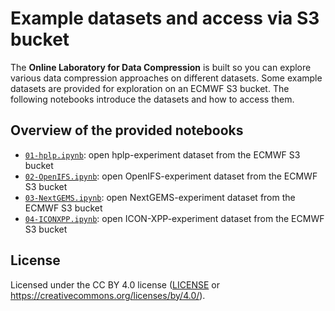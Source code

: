 # Example datasets and access via S3 bucket

The **Online Laboratory for Data Compression** is built so you can explore various data compression approaches on different datasets. Some example datasets are provided for exploration on an ECMWF S3 bucket. The following notebooks introduce the datasets and how to access them.


## Overview of the provided notebooks

- [`01-hplp.ipynb`](01-hplp.ipynb): open hplp-experiment dataset from the ECMWF S3 bucket
- [`02-OpenIFS.ipynb`](02-OpenIFS.ipynb): open OpenIFS-experiment dataset from the ECMWF S3 bucket
- [`03-NextGEMS.ipynb`](03-NextGEMS.ipynb): open NextGEMS-experiment dataset from the ECMWF S3 bucket
- [`04-ICONXPP.ipynb`](04-ICONXPP.ipynb): open ICON-XPP-experiment dataset from the ECMWF S3 bucket


## License

Licensed under the CC BY 4.0 license ([LICENSE](../LICENSE.txt) or https://creativecommons.org/licenses/by/4.0/).

